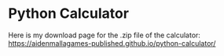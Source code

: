 # Python Calculator
Here is my download page for the .zip file of the calculator: https://aidenmallagames-published.github.io/python-calculator/
